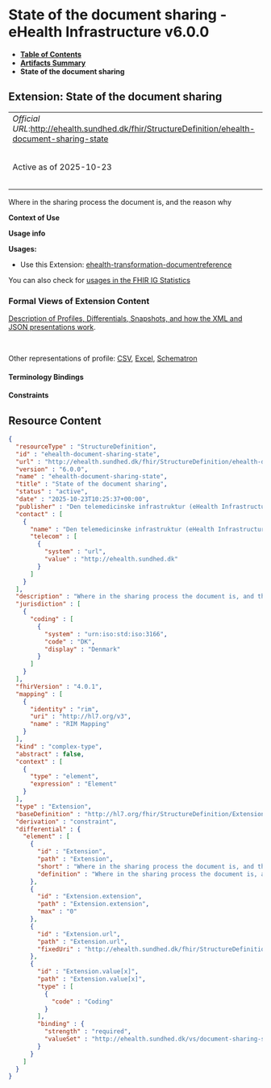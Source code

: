 # State of the document sharing - eHealth Infrastructure v6.0.0

* [**Table of Contents**](toc.md)
* [**Artifacts Summary**](artifacts.md)
* **State of the document sharing**

## Extension: State of the document sharing 

| | |
| :--- | :--- |
| *Official URL*:http://ehealth.sundhed.dk/fhir/StructureDefinition/ehealth-document-sharing-state | *Version*:6.0.0 |
| Active as of 2025-10-23 | *Computable Name*:ehealth-document-sharing-state |

Where in the sharing process the document is, and the reason why

**Context of Use**

**Usage info**

**Usages:**

* Use this Extension: [ehealth-transformation-documentreference](StructureDefinition-ehealth-transformation-documentreference.md)

You can also check for [usages in the FHIR IG Statistics](https://packages2.fhir.org/xig/dk.ehealth.sundhed.fhir.ig.core|current/StructureDefinition/ehealth-document-sharing-state)

### Formal Views of Extension Content

 [Description of Profiles, Differentials, Snapshots, and how the XML and JSON presentations work](http://build.fhir.org/ig/FHIR/ig-guidance/readingIgs.html#structure-definitions). 

 

Other representations of profile: [CSV](StructureDefinition-ehealth-document-sharing-state.csv), [Excel](StructureDefinition-ehealth-document-sharing-state.xlsx), [Schematron](StructureDefinition-ehealth-document-sharing-state.sch) 

#### Terminology Bindings

#### Constraints



## Resource Content

```json
{
  "resourceType" : "StructureDefinition",
  "id" : "ehealth-document-sharing-state",
  "url" : "http://ehealth.sundhed.dk/fhir/StructureDefinition/ehealth-document-sharing-state",
  "version" : "6.0.0",
  "name" : "ehealth-document-sharing-state",
  "title" : "State of the document sharing",
  "status" : "active",
  "date" : "2025-10-23T10:25:37+00:00",
  "publisher" : "Den telemedicinske infrastruktur (eHealth Infrastructure)",
  "contact" : [
    {
      "name" : "Den telemedicinske infrastruktur (eHealth Infrastructure)",
      "telecom" : [
        {
          "system" : "url",
          "value" : "http://ehealth.sundhed.dk"
        }
      ]
    }
  ],
  "description" : "Where in the sharing process the document is, and the reason why",
  "jurisdiction" : [
    {
      "coding" : [
        {
          "system" : "urn:iso:std:iso:3166",
          "code" : "DK",
          "display" : "Denmark"
        }
      ]
    }
  ],
  "fhirVersion" : "4.0.1",
  "mapping" : [
    {
      "identity" : "rim",
      "uri" : "http://hl7.org/v3",
      "name" : "RIM Mapping"
    }
  ],
  "kind" : "complex-type",
  "abstract" : false,
  "context" : [
    {
      "type" : "element",
      "expression" : "Element"
    }
  ],
  "type" : "Extension",
  "baseDefinition" : "http://hl7.org/fhir/StructureDefinition/Extension",
  "derivation" : "constraint",
  "differential" : {
    "element" : [
      {
        "id" : "Extension",
        "path" : "Extension",
        "short" : "Where in the sharing process the document is, and the reason why",
        "definition" : "Where in the sharing process the document is, and the reason why"
      },
      {
        "id" : "Extension.extension",
        "path" : "Extension.extension",
        "max" : "0"
      },
      {
        "id" : "Extension.url",
        "path" : "Extension.url",
        "fixedUri" : "http://ehealth.sundhed.dk/fhir/StructureDefinition/ehealth-document-sharing-state"
      },
      {
        "id" : "Extension.value[x]",
        "path" : "Extension.value[x]",
        "type" : [
          {
            "code" : "Coding"
          }
        ],
        "binding" : {
          "strength" : "required",
          "valueSet" : "http://ehealth.sundhed.dk/vs/document-sharing-state"
        }
      }
    ]
  }
}

```
